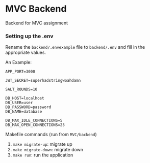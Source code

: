 # MVC Backend

Backend for MVC assignment

### Setting up the .env

Rename the `backend/.envexample` file to `backend/.env` and fill in the appropriate values.

An Example:
```env
APP_PORT=3000

JWT_SECRET=superhadstringwoahdamn

SALT_ROUNDS=10

DB_HOST=localhost
DB_USER=user
DB_PASSWORD=password
DB_NAME=database

DB_MAX_IDLE_CONNECTIONS=5
DB_MAX_OPEN_CONNECTIONS=25
```

Makefile commands (run from `MVC/backend`)
1. `make migrate-up`: migrate up
2. `make migrate-down`: migrate down
3. `make run`: run the application
